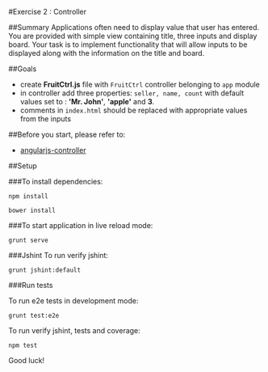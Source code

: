 #Exercise 2 : Controller

##Summary
Applications often need to display value that user has entered. You are provided with simple view containing title, three inputs and display board. Your task is to
implement functionality that will allow inputs to be displayed along with the information on the title and board.

##Goals
* create **FruitCtrl.js** file with `FruitCtrl` controller belonging to `app` module
* in controller add three properties: `seller, name, count` with default values set to : **'Mr. John'**, **'apple'** and **3**.
* comments in `index.html` should be replaced with appropriate values from the inputs

##Before you start, please refer to:
* [angularjs-controller](https://egghead.io/lessons/angularjs-controllers)

##Setup

###To install dependencies: 

```
npm install
```

```
bower install
```

###To start application in live reload mode:

    grunt serve
    
###Jshint
To run verify jshint:
    
    grunt jshint:default

###Run tests

To run e2e tests in development mode:

    grunt test:e2e

To run verify jshint, tests and coverage:

    npm test

Good luck!
